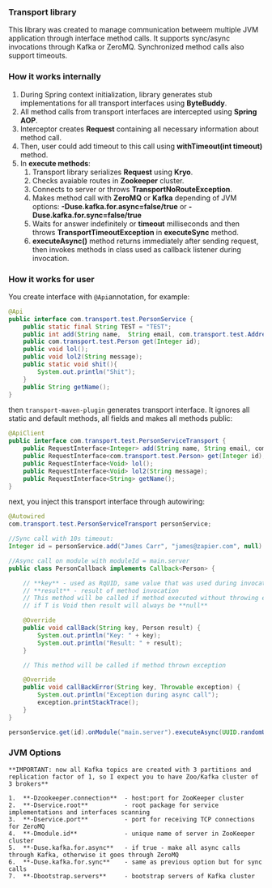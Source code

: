 ### Transport library

This library was created to manage communication betweem multiple JVM application
through interface method calls. It supports sync/async invocations through Kafka or ZeroMQ.
Synchronized method calls also support timeouts.

### How it works internally

1. During Spring context initialization, library generates stub implementations for all transport interfaces using **ByteBuddy**.
2. All method calls from transport interfaces are intercepted using **Spring AOP**.
3. Interceptor creates **Request** containing all necessary information about method call.
4. Then, user could add timeout to this call using **withTimeout(int timeout)** method.
5. In **execute methods**:
    1. Transport library serializes **Request** using **Kryo**.
    2. Checks avaiable routes in **Zookeeper** cluster.
    3. Connects to server or throws **TransportNoRouteException**.
    4. Makes method call with **ZeroMQ** or **Kafka** depending of JVM options:
        **-Duse.kafka.for.async=false/true** or **-Duse.kafka.for.sync=false/true**
    5. Waits for answer indefinitely or **timeout** milliseconds and then throws **TransportTimeoutException** in **executeSync** method.
    6. **executeAsync()** method returns immediately after sending request, then invokes methods in class used as callback listener during invocation.

### How it works for user

You create interface with ```@Api```annotation, for example:

```java
@Api
public interface com.transport.test.PersonService {
    public static final String TEST = "TEST";
    public int add(String name,  String email, com.transport.test.Address address);
    public com.transport.test.Person get(Integer id);
    public void lol();
    public void lol2(String message);
    public static void shit(){
        System.out.println("Shit");
    }
    public String getName();
}
```

then ```transport-maven-plugin``` generates transport interface.
It ignores all static and default methods, all fields and makes all methods public:

```java
@ApiClient
public interface com.transport.test.PersonServiceTransport {
    public RequestInterface<Integer> add(String name, String email, com.transport.test.Address address);
    public RequestInterface<com.transport.test.Person> get(Integer id);
    public RequestInterface<Void> lol();
    public RequestInterface<Void> lol2(String message);
    public RequestInterface<String> getName();
}
```

next, you inject this transport interface through autowiring:

```java
@Autowired
com.transport.test.PersonServiceTransport personService;

//Sync call with 10s timeout:
Integer id = personService.add("James Carr", "james@zapier.com", null).withTimeout(10_000).executeSync();

//Async call on module with moduleId = main.server
public class PersonCallback implements Callback<Person> {

    // **key** - used as RqUID, same value that was used during invocation
    // **result** - result of method invocation
    // This method will be called if method executed without throwing exception
    // if T is Void then result will always be **null**

    @Override
    public void callBack(String key, Person result) {
        System.out.println("Key: " + key);
        System.out.println("Result: " + result);
    }

    // This method will be called if method thrown exception

    @Override
    public void callBackError(String key, Throwable exception) {
        System.out.println("Exception during async call");
        exception.printStackTrace();
    }
}

personService.get(id).onModule("main.server").executeAsync(UUID.randomUUID().toString(), PersonCallback.class);
```

### JVM Options

    **IMPORTANT: now all Kafka topics are created with 3 partitions and replication factor of 1, so I expect you to have Zoo/Kafka cluster of 3 brokers**

    1.  **-Dzookeeper.connection**  - host:port for ZooKeeper cluster
    2.  **-Dservice.root**          - root package for service implementations and interfaces scanning
    3.  **-Dservice.port**          - port for receiving TCP connections for ZeroMQ
    4.  **-Dmodule.id**             - unique name of server in ZooKeeper cluster
    5.  **-Duse.kafka.for.async**   - if true - make all async calls through Kafka, otherwise it goes through ZeroMQ
    6.  **-Duse.kafka.for.sync**    - same as previous option but for sync calls
    7.  **-Dbootstrap.servers**     - bootstrap servers of Kafka cluster

